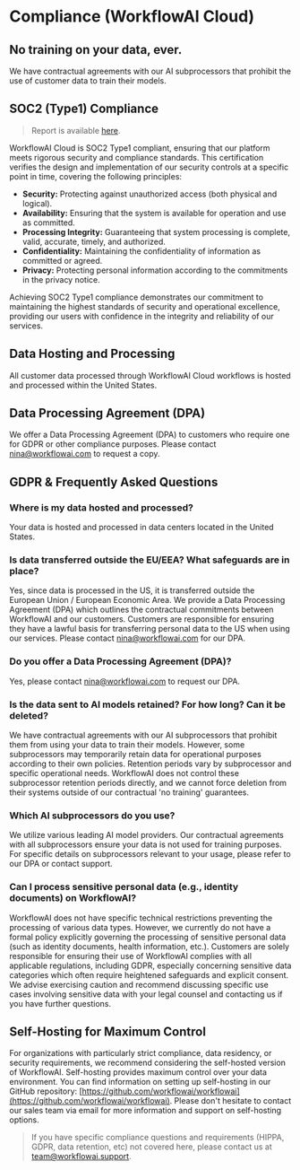 # Compliance (WorkflowAI Cloud)
## No training on your data, ever.
We have contractual agreements with our AI subprocessors that prohibit the use of customer data to train their models.

## SOC2 (Type1) Compliance

> Report is available [here](https://workflowai.blob.core.windows.net/workflowai-public/soc2.pdf).

WorkflowAI Cloud is SOC2 Type1 compliant, ensuring that our platform meets rigorous security and compliance standards. This certification verifies the design and implementation of our security controls at a specific point in time, covering the following principles:

- **Security:** Protecting against unauthorized access (both physical and logical).
- **Availability:** Ensuring that the system is available for operation and use as committed.
- **Processing Integrity:** Guaranteeing that system processing is complete, valid, accurate, timely, and authorized.
- **Confidentiality:** Maintaining the confidentiality of information as committed or agreed.
- **Privacy:** Protecting personal information according to the commitments in the privacy notice.

Achieving SOC2 Type1 compliance demonstrates our commitment to maintaining the highest standards of security and operational excellence, providing our users with confidence in the integrity and reliability of our services.

## Data Hosting and Processing
All customer data processed through WorkflowAI Cloud workflows is hosted and processed within the United States.

## Data Processing Agreement (DPA)
We offer a Data Processing Agreement (DPA) to customers who require one for GDPR or other compliance purposes. Please contact [nina@workflowai.com](mailto:nina@workflowai.com) to request a copy.

## GDPR & Frequently Asked Questions

### Where is my data hosted and processed?
Your data is hosted and processed in data centers located in the United States.

### Is data transferred outside the EU/EEA? What safeguards are in place?
Yes, since data is processed in the US, it is transferred outside the European Union / European Economic Area. We provide a Data Processing Agreement (DPA) which outlines the contractual commitments between WorkflowAI and our customers. Customers are responsible for ensuring they have a lawful basis for transferring personal data to the US when using our services. Please contact [nina@workflowai.com](mailto:nina@workflowai.com) for our DPA.

### Do you offer a Data Processing Agreement (DPA)?
Yes, please contact [nina@workflowai.com](mailto:nina@workflowai.com) to request our DPA.

### Is the data sent to AI models retained? For how long? Can it be deleted?
We have contractual agreements with our AI subprocessors that prohibit them from using your data to train their models. However, some subprocessors may temporarily retain data for operational purposes according to their own policies. Retention periods vary by subprocessor and specific operational needs. WorkflowAI does not control these subprocessor retention periods directly, and we cannot force deletion from their systems outside of our contractual 'no training' guarantees.

### Which AI subprocessors do you use?
We utilize various leading AI model providers. Our contractual agreements with all subprocessors ensure your data is not used for training purposes. For specific details on subprocessors relevant to your usage, please refer to our DPA or contact support.

### Can I process sensitive personal data (e.g., identity documents) on WorkflowAI?
WorkflowAI does not have specific technical restrictions preventing the processing of various data types. However, we currently do not have a formal policy explicitly governing the processing of sensitive personal data (such as identity documents, health information, etc.). Customers are solely responsible for ensuring their use of WorkflowAI complies with all applicable regulations, including GDPR, especially concerning sensitive data categories which often require heightened safeguards and explicit consent. We advise exercising caution and recommend discussing specific use cases involving sensitive data with your legal counsel and contacting us if you have further questions.

## Self-Hosting for Maximum Control
For organizations with particularly strict compliance, data residency, or security requirements, we recommend considering the self-hosted version of WorkflowAI. Self-hosting provides maximum control over your data environment. You can find information on setting up self-hosting in our GitHub repository: [https://github.com/workflowai/workflowai](https://github.com/workflowai/workflowai). Please don't hesitate to contact our sales team via email for more information and support on self-hosting options.

> If you have specific compliance questions and requirements (HIPPA, GDPR, data retention, etc) not covered here, please contact us at [team@workflowai.support](mailto:team@workflowai.support).